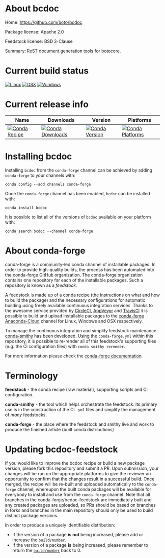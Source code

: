 About bcdoc
===========

Home: https://github.com/boto/bcdoc

Package license: Apache 2.0

Feedstock license: BSD 3-Clause

Summary: ReST document generation tools for botocore.



Current build status
====================

[![Linux](https://img.shields.io/circleci/project/github/conda-forge/bcdoc-feedstock/master.svg?label=Linux)](https://circleci.com/gh/conda-forge/bcdoc-feedstock)
[![OSX](https://img.shields.io/travis/conda-forge/bcdoc-feedstock/master.svg?label=macOS)](https://travis-ci.org/conda-forge/bcdoc-feedstock)
[![Windows](https://img.shields.io/appveyor/ci/conda-forge/bcdoc-feedstock/master.svg?label=Windows)](https://ci.appveyor.com/project/conda-forge/bcdoc-feedstock/branch/master)

Current release info
====================

| Name | Downloads | Version | Platforms |
| --- | --- | --- | --- |
| [![Conda Recipe](https://img.shields.io/badge/recipe-bcdoc-green.svg)](https://anaconda.org/conda-forge/bcdoc) | [![Conda Downloads](https://img.shields.io/conda/dn/conda-forge/bcdoc.svg)](https://anaconda.org/conda-forge/bcdoc) | [![Conda Version](https://img.shields.io/conda/vn/conda-forge/bcdoc.svg)](https://anaconda.org/conda-forge/bcdoc) | [![Conda Platforms](https://img.shields.io/conda/pn/conda-forge/bcdoc.svg)](https://anaconda.org/conda-forge/bcdoc) |

Installing bcdoc
================

Installing `bcdoc` from the `conda-forge` channel can be achieved by adding `conda-forge` to your channels with:

```
conda config --add channels conda-forge
```

Once the `conda-forge` channel has been enabled, `bcdoc` can be installed with:

```
conda install bcdoc
```

It is possible to list all of the versions of `bcdoc` available on your platform with:

```
conda search bcdoc --channel conda-forge
```


About conda-forge
=================

conda-forge is a community-led conda channel of installable packages.
In order to provide high-quality builds, the process has been automated into the
conda-forge GitHub organization. The conda-forge organization contains one repository
for each of the installable packages. Such a repository is known as a *feedstock*.

A feedstock is made up of a conda recipe (the instructions on what and how to build
the package) and the necessary configurations for automatic building using freely
available continuous integration services. Thanks to the awesome service provided by
[CircleCI](https://circleci.com/), [AppVeyor](https://www.appveyor.com/)
and [TravisCI](https://travis-ci.org/) it is possible to build and upload installable
packages to the [conda-forge](https://anaconda.org/conda-forge)
[Anaconda-Cloud](https://anaconda.org/) channel for Linux, Windows and OSX respectively.

To manage the continuous integration and simplify feedstock maintenance
[conda-smithy](https://github.com/conda-forge/conda-smithy) has been developed.
Using the ``conda-forge.yml`` within this repository, it is possible to re-render all of
this feedstock's supporting files (e.g. the CI configuration files) with ``conda smithy rerender``.

For more information please check the [conda-forge documentation](https://conda-forge.org/docs/).

Terminology
===========

**feedstock** - the conda recipe (raw material), supporting scripts and CI configuration.

**conda-smithy** - the tool which helps orchestrate the feedstock.
                   Its primary use is in the construction of the CI ``.yml`` files
                   and simplify the management of *many* feedstocks.

**conda-forge** - the place where the feedstock and smithy live and work to
                  produce the finished article (built conda distributions)


Updating bcdoc-feedstock
========================

If you would like to improve the bcdoc recipe or build a new
package version, please fork this repository and submit a PR. Upon submission,
your changes will be run on the appropriate platforms to give the reviewer an
opportunity to confirm that the changes result in a successful build. Once
merged, the recipe will be re-built and uploaded automatically to the
`conda-forge` channel, whereupon the built conda packages will be available for
everybody to install and use from the `conda-forge` channel.
Note that all branches in the conda-forge/bcdoc-feedstock are
immediately built and any created packages are uploaded, so PRs should be based
on branches in forks and branches in the main repository should only be used to
build distinct package versions.

In order to produce a uniquely identifiable distribution:
 * If the version of a package **is not** being increased, please add or increase
   the [``build/number``](https://conda.io/docs/user-guide/tasks/build-packages/define-metadata.html#build-number-and-string).
 * If the version of a package **is** being increased, please remember to return
   the [``build/number``](https://conda.io/docs/user-guide/tasks/build-packages/define-metadata.html#build-number-and-string)
   back to 0.

